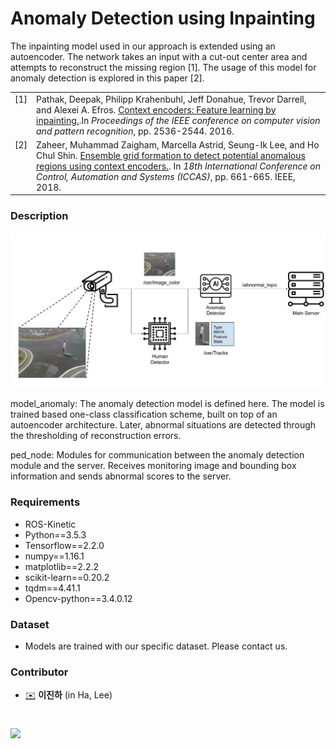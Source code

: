 # Anomaly Detection using Inpainting

The inpainting model used in our approach is extended using an autoencoder. The network takes an input with a cut-out center area and attempts to reconstruct the missing region [1]. The usage of this model for anomaly detection is explored in this paper [2].

<table>
  <tr>
    <td valign="top">[1]</td>
    <td>Pathak, Deepak, Philipp Krahenbuhl, Jeff Donahue, Trevor Darrell, and Alexei A. Efros. <a href="https://arxiv.org/abs/1612.00563">Context encoders: Feature learning by inpainting.</a>.In <i>Proceedings of the IEEE conference on computer vision and pattern recognition</i>, pp. 2536-2544. 2016.
   </td>
  </tr>
  <tr>
    <td valign="top">[2]</td>
    <td>Zaheer, Muhammad Zaigham, Marcella Astrid, Seung-Ik Lee, and Ho Chul Shin. <a href="https://arxiv.org/abs/1707.07998">Ensemble grid formation to detect potential anomalous regions using context encoders.</a>. In <i>18th International Conference on Control, Automation and Systems (ICCAS)</i>, pp. 661-665. IEEE, 2018.</td>
  </tr>
</table>

### Description
![PedAbnormal](./ped_ab_description.jpg)

model_anomaly: The anomaly detection model is defined here. The model is trained based one-class classification scheme, built on top of an autoencoder architecture. Later, abnormal situations are detected through the thresholding of reconstruction errors.

ped_node: Modules for communication between the anomaly detection module and the server. Receives monitoring image and bounding box information and sends abnormal scores to the server.

### Requirements
- ROS-Kinetic
- Python==3.5.3
- Tensorflow==2.2.0
- numpy==1.16.1
- matplotlib==2.2.2
- scikit-learn==0.20.2
- tqdm==4.41.1
- Opencv-python==3.4.0.12

### Dataset
- Models are trained with our specific dataset. Please contact us.

### Contributor
* [✉️](mailto:jh_lee@etri.re.kr) __이진하__ (in Ha, Lee)
#
![](https://www.etri.re.kr/images/kor/sub5/signature08.png)

